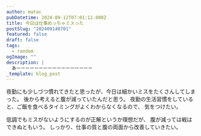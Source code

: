 ```yaml
---
author: matac
pubDatetime: 2024-09-12T07:01:12.000Z
title: 今日は仕事めっちゃミスった
postSlug: "202409140701"
featured: false
draft: false
tags:
  - random
ogImage: ""
description: |
  あーーーーーーーーーーーーーーーーー
_template: blog_post
---
```


夜勤にも少しづつ慣れてきたと思ったが、今日は細かいミスをたくさんしてしまった。
後から考えると腹が減っていたんだと思う。
夜勤の生活習慣をしていると、ご飯を食べるタイミングがよくわからなくなるので、
気をつけたい。

低調でもミスがないようにするのが正解というか理想だが、
腹が減っては戦はできぬともいう。
しっかり、仕事の質と腹の両面から改善していきたい。
